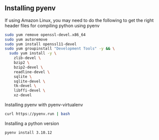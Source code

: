 ## Installing pyenv

If using Amazon Linux, you may need to do the following to get the right header files for compiling python using pyenv

```sh
sudo yum remove openssl-devel.x86_64
sudo yum autoremove
sudo yum install openssl11-devel
sudo yum groupinstall "Development Tools" -y && \
  sudo yum install -y \
    zlib-devel \
    bzip2 \
    bzip2-devel \
    readline-devel \
    sqlite \
    sqlite-devel \
    tk-devel \
    libffi-devel \
    xz-devel
```

Installing pyenv with pyenv-virtualenv
```sh
curl https://pyenv.run | bash
```

Installing a python version
```sh
pyenv install 3.10.12
```
